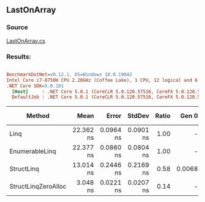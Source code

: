 ﻿## LastOnArray

### Source
[LastOnArray.cs](../../src/StructLinq.Benchmark/LastOnArray.cs)

### Results:
``` ini

BenchmarkDotNet=v0.12.1, OS=Windows 10.0.19042
Intel Core i7-8750H CPU 2.20GHz (Coffee Lake), 1 CPU, 12 logical and 6 physical cores
.NET Core SDK=5.0.101
  [Host]     : .NET Core 5.0.1 (CoreCLR 5.0.120.57516, CoreFX 5.0.120.57516), X64 RyuJIT
  DefaultJob : .NET Core 5.0.1 (CoreCLR 5.0.120.57516, CoreFX 5.0.120.57516), X64 RyuJIT


```
|              Method |      Mean |     Error |    StdDev | Ratio |  Gen 0 | Gen 1 | Gen 2 | Allocated |
|-------------------- |----------:|----------:|----------:|------:|-------:|------:|------:|----------:|
|                Linq | 22.362 ns | 0.0964 ns | 0.0901 ns |  1.00 |      - |     - |     - |         - |
|      EnumerableLinq | 22.377 ns | 0.0860 ns | 0.0804 ns |  1.00 |      - |     - |     - |         - |
|          StructLinq | 13.014 ns | 0.2446 ns | 0.2169 ns |  0.58 | 0.0068 |     - |     - |      32 B |
| StructLinqZeroAlloc |  3.048 ns | 0.0221 ns | 0.0207 ns |  0.14 |      - |     - |     - |         - |
